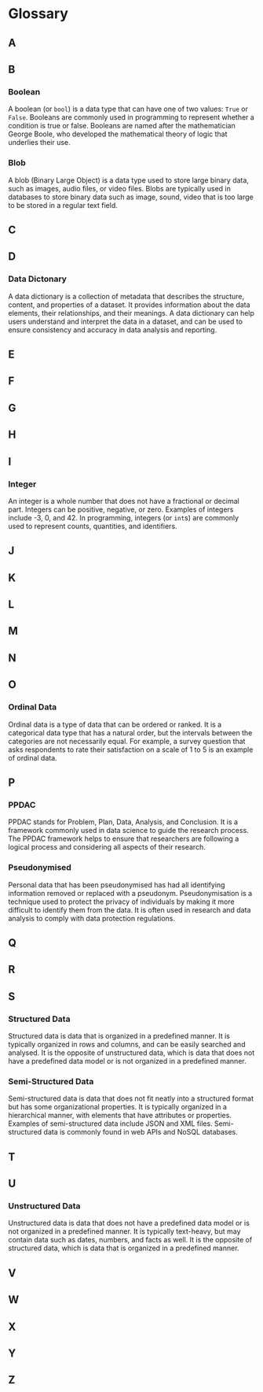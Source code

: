 # Glossary


## A

## B

### Boolean

A boolean (or `bool`) is a data type that can have one of two values: `True` or `False`. Booleans are commonly used in programming to represent whether a condition is true or false. Booleans are named after the mathematician George Boole, who developed the mathematical theory of logic that underlies their use.

### Blob

A blob (Binary Large Object) is a data type used to store large binary data, such as images, audio files, or video files. Blobs are typically used in databases to store binary data such as image, sound, video that is too large to be stored in a regular text field. 

## C

## D

### Data Dictonary

A data dictionary is a collection of metadata that describes the structure, content, and properties of a dataset. It provides information about the data elements, their relationships, and their meanings. A data dictionary can help users understand and interpret the data in a dataset, and can be used to ensure consistency and accuracy in data analysis and reporting.

## E

## F

## G

## H

## I

### Integer

An integer is a whole number that does not have a fractional or decimal part. Integers can be positive, negative, or zero. Examples of integers include -3, 0, and 42. In programming, integers (or `int`s) are commonly used to represent counts, quantities, and identifiers.

## J

## K

## L

## M

## N

## O

### Ordinal Data

Ordinal data is a type of data that can be ordered or ranked. It is a categorical data type that has a natural order, but the intervals between the categories are not necessarily equal. For example, a survey question that asks respondents to rate their satisfaction on a scale of 1 to 5 is an example of ordinal data.

## P

### PPDAC

PPDAC stands for Problem, Plan, Data, Analysis, and Conclusion. It is a framework commonly used in data science to guide the research process. The PPDAC framework helps to ensure that researchers are following a logical process and considering all aspects of their research. 

### Pseudonymised

Personal data that has been pseudonymised has had all identifying information removed or replaced with a pseudonym. Pseudonymisation is a technique used to protect the privacy of individuals by making it more difficult to identify them from the data. It is often used in research and data analysis to comply with data protection regulations.

## Q

## R

## S

### Structured Data

Structured data is data that is organized in a predefined manner. It is typically organized in rows and columns, and can be easily searched and analysed. It is the opposite of unstructured data, which is data that does not have a predefined data model or is not organized in a predefined manner.

### Semi-Structured Data

Semi-structured data is data that does not fit neatly into a structured format but has some organizational properties. It is typically organized in a hierarchical manner, with elements that have attributes or properties. Examples of semi-structured data include JSON and XML files. Semi-structured data is commonly found in web APIs and NoSQL databases.

## T

## U

### Unstructured Data

Unstructured data is data that does not have a predefined data model or is not organized in a predefined manner. It is typically text-heavy, but may contain data such as dates, numbers, and facts as well. It is the opposite of structured data, which is data that is organized in a predefined manner.

## V

## W

## X

## Y

## Z
